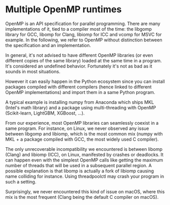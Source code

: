# Multiple OpenMP runtimes

OpenMP is an API specification for parallel programming. There are many
implementations of it, tied to a compiler most of the time: the libgomp library
for GCC, libomp for Clang, libiomp for ICC and vcomp for MSVC for example. In
the following, we refer to OpenMP without distinction between the specification
and an implementation.

In general, it's not advised to have different OpenMP libraries (or even
different copies of the same library) loaded at the same time in a program.
It's considered an undefined behavior. Fortunately it's not as bad as it sounds
in most situations.

However it can easily happen in the Python ecosystem since you can install
packages compiled with different compilers (hence linked to different OpenMP
implementations) and import them in a same Python program.

A typical example is installing numpy from Anaconda which ships MKL
(Intel's math library) and a package using multi-threading with OpenMP
(Scikit-learn, LightGBM, XGBoost, ...).

From our experience, most OpenMP libraries can seamlessly coexist in a same
program. For instance, on Linux, we never observed any issue between libgomp
and libiomp, which is the most common mix (numpy with MKL + a package compiled
with GCC, the most widely used C compiler).

The only unrecoverable incompatibility we encountered is between libomp (Clang)
and libiomp (ICC), on Linux, manifested by crashes or deadlocks. It can happen
even with the simplest OpenMP calls like getting the maximum number of threads
that will be used in a subsequent parallel region. A possible explanation is
that libomp is actually a fork of libiomp causing name colliding for instance.
Using threadpoolctl may crash your program in such a setting.

Surprisingly, we never encountered this kind of issue on macOS, where this mix
is the most frequent (Clang being the default C compiler on macOS).
